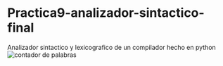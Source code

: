# Practica9-analizador-sintactico-final
Analizador sintactico y lexicografico de un compilador hecho en python
![contador de palabras](https://ibb.co/LrmjVc9)
